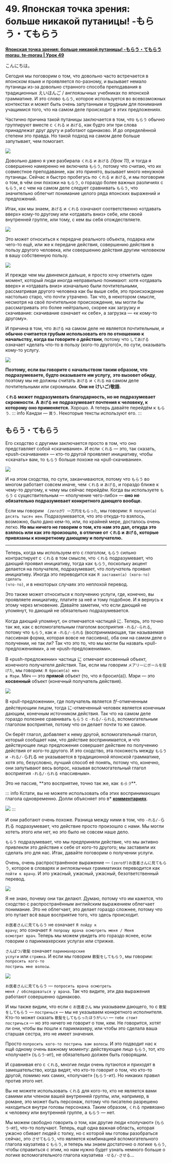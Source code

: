 # **49. Японская точка зрения: больше никакой путаницы! -もらう・てもらう**

[**Японская точка зрения: больше никакой путаницы! -もらう・てもらう morau, te-morau | Урок 49**](https://www.youtube.com/watch?v=CESFJaFp8FI&list=PLg9uYxuZf8x_A-vcqqyOFZu06WlhnypWj&index=51&pp=iAQB)

こんにちは。

Сегодня мы поговорим о том, что довольно часто встречается в японском языке и проявляется по-разному, и вызывает немало путаницы из-за довольно странного способа преподавания в традиционных えいほんご / англоязычных учебниках по японской грамматике. И это слово <code>もらう</code>, которое используется во всевозможных контекстах и может быть очень запутанным и трудным для понимания учащимися того, что на самом деле происходит в этих предложениях.

Частично причина такой путаницы заключается в том, что <code>もらう</code> обычно группируют вместе с <code>くれる</code> и <code>あげる</code>, как будто эти три слова принадлежат друг другу и работают одинаково. И до определённой степени это правда. Но такой подход на самом деле больше запутывает, чем помогает.

![](../media/image852.webp)

Довольно давно я уже разбирала <code>くれる</code> и <code>あげる</code> *(Урок 11)*, и тогда я совершенно намеренно не включила <code>もらう</code>, потому что считаю, что их совместное преподавание, как это принято, вызывает много ненужной путаницы. Сейчас я быстро пробегусь по <code>くれる</code> и <code>あげる</code>, и мы поговорим о том, в чём они похожи на <code>もらう</code>, о гораздо более важных различиях с <code>もらう</code>, и с чем на самом деле следует сравнивать <code>もらう</code>, что значительно облегчит понимание целого ряда японских выражений и предложений.

Итак, как мы знаем, <code>あげる</code> и <code>くれる</code> означают соответственно «отдавать вверх» кому-то другому или «отдавать вниз» себе, или своей внутренней группе, или тому, с кем вы себя отождествляете.

![](../media/image1090.webp)

Это может относиться к передаче реального объекта, подарка или чего-то ещё, или же к передаче действия, совершению действия в пользу другого человека, или совершению действия другим человеком в вашу собственную пользу.

![](../media/image744.webp)

И прежде чем мы двинемся дальше, я просто хочу отметить один момент, который люди иногда неправильно понимают: хотя «отдавать вверх» и «отдавать вниз» изначально были почтительными, рассматривая другого человека как бы выше себя, это происхождение настолько старо, что почти утрачено. Так что, в некотором смысле, несмотря на своё почтительное происхождение, мы могли бы рассматривать это более нейтрально, скорее как загрузку и скачивание: скачивание означает «к себе», а загрузка — «к кому-то другому».

И причина в том, что <code>あげる</code> на самом деле не является почтительным, и **обычно считается грубым использовать его по отношению к начальству, когда вы говорите о действии**, потому что <code>してあげる</code> означает «делать что-то в пользу (кого-то другого)», по сути, оказывать кому-то услугу.

![](../media/image693.webp)

**Поэтому, если вы говорите с начальством таким образом, что подразумеваете, будто оказываете им услугу,** **это вызовет обиду**, поэтому мы не должны считать <code>あげる</code> и <code>くれる</code> на самом деле почтительными или скромными. **Они не けいご/敬語.**

**<code>くれる</code> может подразумевать благодарность, но не подразумевает скромности.** **А <code>あげる</code> не подразумевает почтения к человеку, к которому оно применяется.** Хорошо. А теперь давайте перейдём к <code>もらう</code>.
::: info
Кандзи — <code>貰う</code>. Некоторые тексты используют его.
:::

## もらう・てもらう

Его сходство с другими заключается просто в том, что оно представляет собой «скачивание». И если <code>くれる</code> — это, так сказать, «push-скачивание» — кто-то другой проявляет инициативу, чтобы «скачать» вам, то <code>もらう</code> больше похоже на «pull-скачивание».

![](../media/image1103.webp)

И на этом сходства, по сути, заканчиваются, потому что <code>もらう</code> во многом работает совсем иначе, чем <code>くれる</code> и <code>あげる</code>, и гораздо ближе к чему-то другому, к чему мы сейчас перейдём. Когда вы используете <code>もらう</code> с существительным — «получение чего-либо» — **оно не обязательно подразумевает конкретного дающего вообще.**

Если мы говорим <code> *(zeroが)* 一万円をもらった</code>, мы говорим: <code>Я получил(а) десять тысяч иен</code>. Подразумевается, что это откуда-то взялось, возможно, было дано кем-то, или, по крайней мере, досталось очень легко. **Но мы ничего не говорим о том, кто нам это дал, откуда это взялось или как это произошло,** **в отличие от <code>くれる</code> и <code>あげる</code>, которые привязаны к конкретному дающему и получателю.**

---

Теперь, когда мы используем его с *глаголом*, <code>もらう</code> сильно контрастирует с <code>くれる</code> в том смысле, что <code>くれる</code> подразумевает, что дающий проявил инициативу, тогда как <code>もらう</code>, поскольку акцент делается на получателе, подразумевает, что *получатель* проявил инициативу. Иногда это переводится как <code>Я заставил(а) (кого-то) сделать (что-то)</code>, и в некоторых случаях это неплохой перевод.

Это также может относиться к получению услуги, где, конечно, вы проявляете инициативу, платите за неё и тому подобное. И я вернусь к этому через мгновение. Давайте заметим, что если дающий не упомянут, то дающий не обязательно подразумевается.

Когда дающий упомянут, он отмечается частицей に. Теперь, это точно так же, как с вспомогательным глаголом восприятия <code>-れる/-られる</code>, потому что <code>もらう</code>, как и <code>-れる/-られる</code> (воспринимающая, так называемая пассивная форма, которая вовсе не пассивна), оба они на самом деле о получении, не так ли? Так что это то, что мы могли бы назвать «pull-предложениями», а не «push-предложениями».

В «push-предложении» частица に отмечает косвенный объект, конечного получателя действия. Так, если мы говорим <code>メアリーにボールを投げた</code>, мы говорим: <code>Я бросил(а) мяч в Мэри</code>. Мяч — это **прямой** объект (то, что я бросил(а)). Мэри — это **косвенный** объект (конечный получатель действия).

![](../media/image875.webp)

В «pull-предложении», где получатель является が-отмеченным действующим лицом, тогда に-отмеченный человек является конечным дающим, конечным источником действия. Так что на самом деле гораздо полезнее сравнивать <code>もらう</code> с <code>-れる/-られる</code>, вспомогательным глаголом восприятия, потому что он делает почти то же самое.

Он берёт глагол, добавляет к нему другой, вспомогательный глагол, который сообщает нам, что действие воспринимается, и что действующее лицо предложения совершает действие по получению действия от кого-то другого. И это сходство, эта похожесть между <code>もらう</code> и <code>-れる/-</code>られる<code></code> не указывается в традиционной японской грамматике, хотя это, безусловно, лучший способ её понять, потому что, конечно, они запутывают весь вопрос, называя вспомогательный глагол восприятия <code>-れる/-られる</code> «пассивным».

Это не пассив, **это восприятие, точно так же, как *<code>もらう</code>****.*

::: info
Кстати, вы не можете использовать оба этих воспринимающих глагола одновременно. Долли объясняет это в* [**комментариях**](https://www.youtube.com/watch?v=CESFJaFp8FI&lc=UgwTi3XYA1fzqe30n-14AaABAg.8x4VnfQdsss8x57oxMYR66&ab_channel=OrganicJapanesewithCureDolly).

![](../media/image890.webp)
:::

И они работают очень похоже. Разница между ними в том, что <code>-れる/-</code>られる<code></code> подразумевает, что действие просто произошло с нами. Мы могли хотеть этого или нет, но это было не совсем наше дело.

<code>もらう</code> подразумевает, что мы предприняли действие, что мы активно привлекли это действие к себе от кого-то другого; мы заставили их сделать это для нас. Итак, давайте поговорим о получении услуги.

Очень, очень распространённое выражение — <code>(zeroが)お医者さんに見てもらう</code>, которое в словарях и англоязычных грамматиках переводится как <code>пойти к врачу</code>. И это ужасный, ужасный, ужасный, безответственный перевод.

![](../media/image1012.webp)

Я не знаю, почему они так делают. Думаю, потому что им кажется, что сходство с распространённым английским выражением облегчает понимание. Это не облегчает, это делает гораздо сложнее, потому что это путает всё ваше восприятие того, что здесь происходит.

<code>お医者さんに見てもらう</code> не означает <code>Я пойду к врачу</code>; это означает <code>Я попрошу врача осмотреть меня / Меня осмотрит врач</code>. Теперь мы можем увидеть это гораздо яснее, если говорим о парикмахерских услугах или стрижке.

<code>さんぱつ/散髪</code> означает <code>парикмахерские услуги</code> или <code>стрижка</code>. И если мы говорим <code>散髪をしてもらう</code>, мы говорим: <code>попросить кого-то постричь мне волосы</code>.

![](../media/image417.webp)

<code>お医者さんに見てもらう</code> — <code>попросить врача осмотреть меня / обследоваться у врача</code>. Так что видите, эти два выражения работают совершенно одинаково.

И мы также видим, что если с <code>お医者さん</code> мы указываем дающего, то с <code>散髪をしてもらう</code> — <code>постричься</code> — мы не указываем конкретного исполнителя. Кто-то может сказать <code>散髪をしてもらったほうがいい</code> — <code>тебе стоит постричься</code> — но это ничего не говорит о том, кем. Не говорится, хотят ли они, чтобы вы пошли к парикмахеру, или чтобы это сделала ваша старшая сестра, это не имеет значения.

Просто <code>попросить кого-то постричь вам волосы</code>. И это подводит нас к ещё одному очень важному моменту: действующее лицо <code>もらう</code>, тот, кто «получает» (<code>もらう</code>-ит), не обязательно должен быть говорящим.

И сравнивая его с <code>くれる</code>, многие люди очень путаются и приходят в замешательство, когда видят, что кто-то говорит о том, что кто-то другой, помимо них самих, «получает» (<code>もらう</code>-ит). Но никаких правил против этого нет.

Вы не можете использовать <code>くれる</code> для кого-то, кто не является вами самими или членом вашей внутренней группы, или, например, в романе, это может быть персонаж, потому что писателю разрешено находиться внутри головы персонажа. Таким образом, <code>くれる</code> привязано к человеку или внутренней группе, а <code>もらう</code> — нет.

Мы можем свободно говорить о том, как другие люди «получают» (<code>もらう</code>-ят), что-то получают. Теперь, ещё одна важная область, которая ужасно сбивает людей с толку, но с которой мы готовы разобраться сейчас, это <code>させてもらう</code>, что является комбинацией вспомогательного глагола каузатива с <code>もらう</code>, и теперь мы знаем достаточно о логике <code>もらう</code>, чтобы справиться с этим, но нам нужно будет узнать немного больше о логике вспомогательного глагола каузатива <code>-せる/-させる</code>...